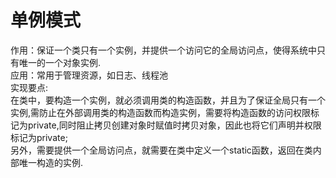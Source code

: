 # 单例模式
作用：保证一个类只有一个实例，并提供一个访问它的全局访问点，使得系统中只有唯一的一个对象实例. <br>
应用：常用于管理资源，如日志、线程池 <br>
实现要点:<br>
在类中，要构造一个实例，就必须调用类的构造函数，并且为了保证全局只有一个实例,需防止在外部调用类的构造函数而构造实例，需要将构造函数的访问权限标记为private,同时阻止拷贝创建对象时赋值时拷贝对象，因此也将它们声明并权限标记为private; <br>
另外，需要提供一个全局访问点，就需要在类中定义一个static函数，返回在类内部唯一构造的实例. <br>
